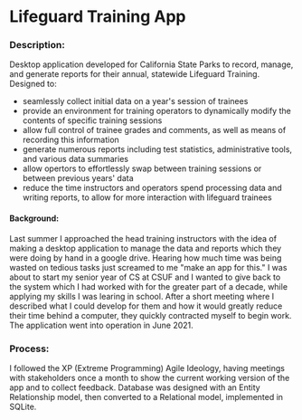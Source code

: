 # Lifeguard Training App

### Description:
Desktop application developed for California State Parks to record, manage, and generate reports for their annual, statewide Lifeguard Training.
Designed to:
- seamlessly collect initial data on a year's session of trainees
- provide an environment for training operators to dynamically modify the contents of specific training sessions
- allow full control of trainee grades and comments, as well as means of recording this information
- generate numerous reports including test statistics, administrative tools, and various data summaries
- allow opertors to effortlessly swap between training sessions or between previous years' data
- reduce the time instructors and operators spend processing data and writing reports, to allow for more interaction with lifeguard trainees

#### Background:
Last summer I approached the head training instructors with the idea of making a desktop application to manage the data and reports which they were doing by hand in a google drive. Hearing how much time was being wasted on tedious tasks just screamed to me "make an app for this." I was about to start my senior year of CS at CSUF and I wanted to give back to the system which I had worked with for the greater part of a decade, while applying my skills I was learing in school. After a short meeting where I described what I could develop for them and how it would greatly reduce their time behind a computer, they quickly contracted myself to begin work. The application went into operation in June 2021.

### Process:
I followed the XP (Extreme Programming) Agile Ideology, having meetings with stakeholders once a month to show the current working version of the app and to collect feedback.
Database was designed with an Entity Relationship model, then converted to a Relational model, implemented in SQLite.

